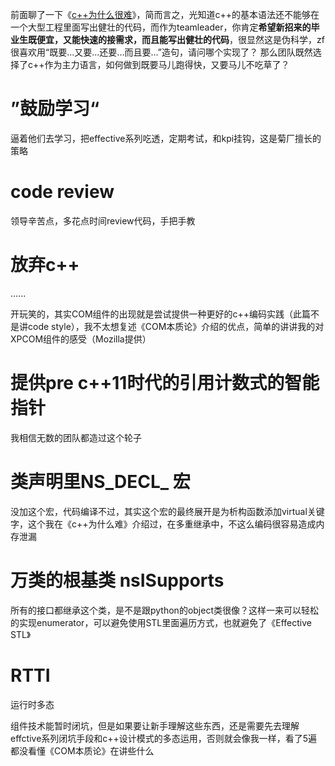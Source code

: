 前面聊了一下《[c++为什么很难](https://github.com/jwongzblog/myblog/blob/master/c%2B%2B/%E4%B8%BA%E4%BB%80%E4%B9%88c%2B%2B%E5%BE%88%E9%9A%BE.md)》，简而言之，光知道c++的基本语法还不能够在一个大型工程里面写出健壮的代码，而作为teamleader，你肯定**希望新招来的毕业生既便宜，又能快速的接需求，而且能写出健壮的代码**，很显然这是伪科学，zf很喜欢用“既要...又要...还要...而且要...”造句，请问哪个实现了？
那么团队既然选择了c++作为主力语言，如何做到既要马儿跑得快，又要马儿不吃草了？
# ”鼓励学习“
逼着他们去学习，把effective系列吃透，定期考试，和kpi挂钩，这是菊厂擅长的策略
# code review
领导辛苦点，多花点时间review代码，手把手教
# 放弃c++
......

开玩笑的，其实COM组件的出现就是尝试提供一种更好的c++编码实践（此篇不是讲code style），我不太想复述《COM本质论》介绍的优点，简单的讲讲我的对XPCOM组件的感受（Mozilla提供）
# 提供pre c++11时代的引用计数式的智能指针
我相信无数的团队都造过这个轮子
# 类声明里NS_DECL_ 宏
没加这个宏，代码编译不过，其实这个宏的最终展开是为析构函数添加virtual关键字，这个我在《c++为什么难》介绍过，在多重继承中，不这么编码很容易造成内存泄漏
# 万类的根基类 nsISupports
所有的接口都继承这个类，是不是跟python的object类很像？这样一来可以轻松的实现enumerator，可以避免使用STL里面遍历方式，也就避免了《Effective STL》
# RTTI
运行时多态

组件技术能暂时闭坑，但是如果要让新手理解这些东西，还是需要先去理解effctive系列闭坑手段和c++设计模式的多态运用，否则就会像我一样，看了5遍都没看懂《COM本质论》在讲些什么